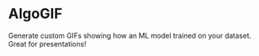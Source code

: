 # AlgoGIF
Generate custom GIFs showing how an ML model trained on your dataset.
Great for presentations!
